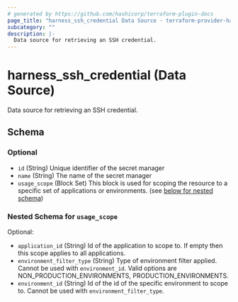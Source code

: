 ```yaml
---
# generated by https://github.com/hashicorp/terraform-plugin-docs
page_title: "harness_ssh_credential Data Source - terraform-provider-harness"
subcategory: ""
description: |-
  Data source for retrieving an SSH credential.
---
```


# harness_ssh_credential (Data Source)

Data source for retrieving an SSH credential.



<!-- schema generated by tfplugindocs -->
## Schema

### Optional

- `id` (String) Unique identifier of the secret manager
- `name` (String) The name of the secret manager
- `usage_scope` (Block Set) This block is used for scoping the resource to a specific set of applications or environments. (see [below for nested schema](#nestedblock--usage_scope))

<a id="nestedblock--usage_scope"></a>
### Nested Schema for `usage_scope`

Optional:

- `application_id` (String) Id of the application to scope to. If empty then this scope applies to all applications.
- `environment_filter_type` (String) Type of environment filter applied. Cannot be used with `environment_id`. Valid options are NON_PRODUCTION_ENVIRONMENTS, PRODUCTION_ENVIRONMENTS.
- `environment_id` (String) Id of the id of the specific environment to scope to. Cannot be used with `environment_filter_type`.
